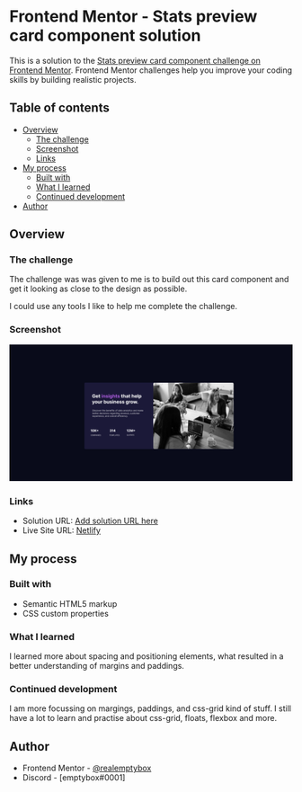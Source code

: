 # Frontend Mentor - Stats preview card component solution

This is a solution to the [Stats preview card component challenge on Frontend Mentor](https://www.frontendmentor.io/challenges/stats-preview-card-component-8JqbgoU62). Frontend Mentor challenges help you improve your coding skills by building realistic projects. 

## Table of contents

- [Overview](#overview)
  - [The challenge](#the-challenge)
  - [Screenshot](#screenshot)
  - [Links](#links)
- [My process](#my-process)
  - [Built with](#built-with)
  - [What I learned](#what-i-learned)
  - [Continued development](#continued-development)
- [Author](#author)



## Overview

### The challenge


The challenge was was given to me is to build out this card component and get it looking as close to the design as possible.

I could use any tools I like to help me complete the challenge. 


### Screenshot

![](./screenshot.png)



### Links

- Solution URL: [Add solution URL here](https://your-solution-url.com)
- Live Site URL: [Netlify](https://serene-brown-2fdcd5.netlify.app/)

## My process

### Built with

- Semantic HTML5 markup
- CSS custom properties


### What I learned

I learned more about spacing and positioning elements, what resulted in a better understanding of margins and paddings. 


### Continued development

I am more focussing on margings, paddings, and css-grid kind of stuff. I still have a lot to learn and practise about css-grid, floats, flexbox and more.



## Author

- Frontend Mentor - [@realemptybox](https://www.frontendmentor.io/profile/realemptybox)
- Discord - [emptybox#0001]
